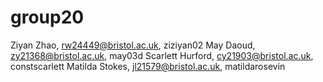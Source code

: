 # group20
Ziyan Zhao, rw24449@bristol.ac.uk, ziziyan02
May Daoud, zy21368@bristol.ac.uk, may03d
Scarlett Hurford, cy21903@bristol.ac.uk, constscarlett
Matilda Stokes, jl21579@bristol.ac.uk, matildarosevin